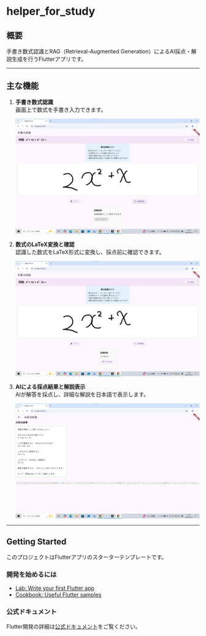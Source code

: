 # helper_for_study

## 概要
手書き数式認識とRAG（Retrieval-Augmented Generation）によるAI採点・解説生成を行うFlutterアプリです。

---

## 主な機能

1. **手書き数式認識**  
   画面上で数式を手書き入力できます。

   ![手書き入力画面](images/0515手書き.png)

2. **数式のLaTeX変換と確認**  
   認識した数式をLaTeX形式に変換し、採点前に確認できます。

   ![LaTeX確認画面](images/0515数式確認.png)

3. **AIによる採点結果と解説表示**  
   AIが解答を採点し、詳細な解説を日本語で表示します。

   ![AI採点結果画面](images/0515採点結果.png)

---

## Getting Started

このプロジェクトはFlutterアプリのスターターテンプレートです。

### 開発を始めるには

- [Lab: Write your first Flutter app](https://docs.flutter.dev/get-started/codelab)
- [Cookbook: Useful Flutter samples](https://docs.flutter.dev/cookbook)

### 公式ドキュメント

Flutter開発の詳細は[公式ドキュメント](https://docs.flutter.dev/)をご覧ください。

